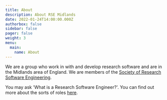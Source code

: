 ```yaml
---
title: About
description: About RSE Midlands
date: 2022-01-24T14:00:00.000Z
authorbox: false
sidebar: false
pager: false
weight: 3
menu:
  main:
    name: About
---
```


We are a group who work in with and develop research software and are in the Midlands area of England. We are members of the [Society of Research Software Engineering](https://society-rse.org/).

You may ask 'What is a Research Software Engineer?'. You can find out more about the sorts of roles [here](https://society-rse.org/about/).
